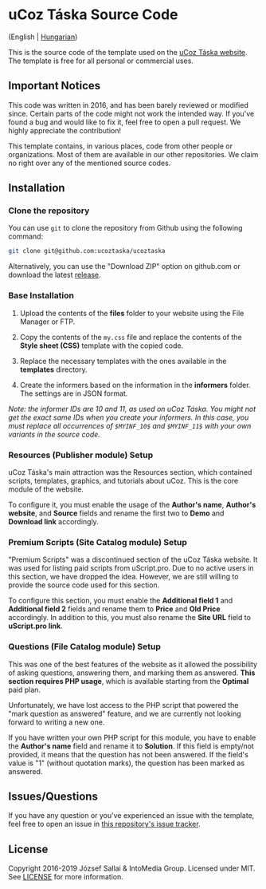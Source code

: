 # uCoz Táska Source Code

(English | [Hungarian](https://github.com/ucoztaska/ucoztaska/blob/master/README.hu.md))

This is the source code of the template used on the [uCoz Táska website](http://ucoztaska.ucoz.hu). The template is free for all personal or commercial uses.

## Important Notices

This code was written in 2016, and has been barely reviewed or modified since. Certain parts of the code might not work the intended way. If you've found a bug and would like to fix it, feel free to open a pull request. We highly appreciate the contribution!

This template contains, in various places, code from other people or organizations. Most of them are available in our other repositories. We claim no right over any of the mentioned source codes.

## Installation

### Clone the repository

You can use `git` to clone the repository from Github using the following command:

```sh
git clone git@github.com:ucoztaska/ucoztaska
```

Alternatively, you can use the "Download ZIP" option on github.com or download the latest [release](https://github.com/ucoztaska/ucoztaska/releases).

### Base Installation

1. Upload the contents of the **files** folder to your website using the File Manager or FTP.

2. Copy the contents of the `my.css` file and replace the contents of the **Style sheet (CSS)** template with the copied code.

3. Replace the necessary templates with the ones available in the **templates** directory.

4. Create the informers based on the information in the **informers** folder. The settings are in JSON format.

*Note: the informer IDs are 10 and 11, as used on uCoz Táska. You might not get the exact same IDs when you create your informers. In this case, you must replace all occurrences of `$MYINF_10$` and `$MYINF_11$` with your own variants in the source code.*

### Resources (Publisher module) Setup

uCoz Táska's main attraction was the Resources section, which contained scripts, templates, graphics, and tutorials about uCoz. This is the core module of the website.

To configure it, you must enable the usage of the **Author's name**, **Author's website**, and **Source** fields and rename the first two to **Demo** and **Download link** accordingly.

### Premium Scripts (Site Catalog module) Setup

"Premium Scripts" was a discontinued section of the uCoz Táska website. It was used for listing paid scripts from uScript.pro. Due to no active users in this section, we have dropped the idea. However, we are still willing to provide the source code used for this section.

To configure this section, you must enable the **Additional field 1** and **Additional field 2** fields and rename them to **Price** and **Old Price** accordingly. In addition to this, you must also rename the **Site URL** field to **uScript.pro link**.

### Questions (File Catalog module) Setup

This was one of the best features of the website as it allowed the possibility of asking questions, answering them, and marking them as answered. **This section requires PHP usage**, which is available starting from the **Optimal** paid plan.

Unfortunately, we have lost access to the PHP script that powered the "mark question as answered" feature, and we are currently not looking forward to writing a new one.

If you have written your own PHP script for this module, you have to enable the **Author's name** field and rename it to **Solution**. If this field is empty/not provided, it means that the question has not been answered. If the field's value is "1" (without quotation marks), the question has been marked as answered.

## Issues/Questions

If you have any question or you've experienced an issue with the template, feel free to open an issue in [this repository's issue tracker](https://github.com/ucoztaska/ucoztaska/issues).

## License

Copyright 2016-2019 József Sallai & IntoMedia Group. Licensed under MIT. See [LICENSE](https://github.com/ucoztaska/ucoztaska/blob/master/LICENSE) for more information.
